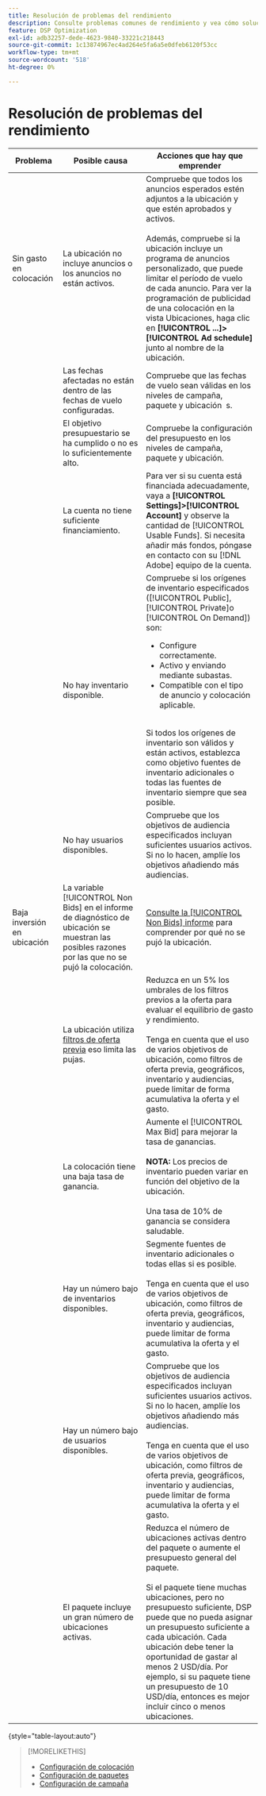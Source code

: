 ```yaml
---
title: Resolución de problemas del rendimiento
description: Consulte problemas comunes de rendimiento y vea cómo solucionarlos.
feature: DSP Optimization
exl-id: adb32257-dede-4623-9840-33221c218443
source-git-commit: 1c13874967ec4ad264e5fa6a5e0dfeb6120f53cc
workflow-type: tm+mt
source-wordcount: '518'
ht-degree: 0%

---
```


# Resolución de problemas del rendimiento

| Problema | Posible causa | Acciones que hay que emprender |
| --- | --- | --- |
| Sin gasto en colocación | La ubicación no incluye anuncios o los anuncios no están activos. | Compruebe que todos los anuncios esperados estén adjuntos a la ubicación y que estén aprobados y activos.<br><br>Además, compruebe si la ubicación incluye un programa de anuncios personalizado, que puede limitar el período de vuelo de cada anuncio. Para ver la programación de publicidad de una colocación en la vista Ubicaciones, haga clic en  **[!UICONTROL ...]>[!UICONTROL Ad schedule]** junto al nombre de la ubicación. |
|  | Las fechas afectadas no están dentro de las fechas de vuelo configuradas. | Compruebe que las fechas de vuelo sean válidas en los niveles de campaña, paquete y ubicación &#x200B; s. |
|  | El objetivo presupuestario se ha cumplido o no es lo suficientemente alto. | Compruebe la configuración del presupuesto en los niveles de campaña, paquete y ubicación. |
|  | La cuenta no tiene suficiente financiamiento. | Para ver si su cuenta está financiada adecuadamente, vaya a **[!UICONTROL Settings]>[!UICONTROL Account]** y observe la cantidad de [!UICONTROL Usable Funds]. Si necesita añadir más fondos, póngase en contacto con su [!DNL Adobe] equipo de la cuenta. |
|  | No hay inventario disponible. | Compruebe si los orígenes de inventario especificados ([!UICONTROL Public], [!UICONTROL Private]o [!UICONTROL On Demand]) son:<ul><li>Configure correctamente.</li><li>Activo y enviando mediante subastas.</li><li>Compatible con el tipo de anuncio y colocación aplicable.</li></ul><br>Si todos los orígenes de inventario son válidos y están activos, establezca como objetivo fuentes de inventario adicionales o todas las fuentes de inventario siempre que sea posible. |
|  | No hay usuarios disponibles. | Compruebe que los objetivos de audiencia especificados incluyan suficientes usuarios activos. Si no lo hacen, amplíe los objetivos añadiendo más audiencias. |
| Baja inversión en ubicación | La variable [!UICONTROL Non Bids] en el informe de diagnóstico de ubicación se muestran las posibles razones por las que no se pujó la colocación. | [Consulte la [!UICONTROL Non Bids] informe](/help/dsp/campaign-management/reports/placement-diagnostics.md) para comprender por qué no se pujó la ubicación.  <!-- add link/edit text when file available: See the [in-depth guide to possible Non-Bid Reasons (NBR)](link) for more information. --> |
|  | La ubicación utiliza [filtros de oferta previa](/help/dsp/campaign-management/placements/placement-settings.md) eso limita las pujas. | Reduzca en un 5% los umbrales de los filtros previos a la oferta para evaluar el equilibrio de gasto y rendimiento. <!-- wording? and are users just supposed to manually monitor whether it makes a difference? --><br><br>Tenga en cuenta que el uso de varios objetivos de ubicación, como filtros de oferta previa, geográficos, inventario y audiencias, puede limitar de forma acumulativa la oferta y el gasto. |
|  | La colocación tiene una baja tasa de ganancia. | Aumente el [!UICONTROL Max Bid] para mejorar la tasa de ganancias.<br><br><b>NOTA:</b> Los precios de inventario pueden variar en función del objetivo de la ubicación.<br><br>Una tasa de 10% de ganancia se considera saludable. |
|  | Hay un número bajo de inventarios disponibles. | Segmente fuentes de inventario adicionales o todas ellas si es posible.<br><br>Tenga en cuenta que el uso de varios objetivos de ubicación, como filtros de oferta previa, geográficos, inventario y audiencias, puede limitar de forma acumulativa la oferta y el gasto. |
|  | Hay un número bajo de usuarios disponibles. | Compruebe que los objetivos de audiencia especificados incluyan suficientes usuarios activos. Si no lo hacen, amplíe los objetivos añadiendo más audiencias.<br><br>Tenga en cuenta que el uso de varios objetivos de ubicación, como filtros de oferta previa, geográficos, inventario y audiencias, puede limitar de forma acumulativa la oferta y el gasto. |
|  | El paquete incluye un gran número de ubicaciones activas. | Reduzca el número de ubicaciones activas dentro del paquete o aumente el presupuesto general del paquete.<br><br>Si el paquete tiene muchas ubicaciones, pero no presupuesto suficiente, DSP puede que no pueda asignar un presupuesto suficiente a cada ubicación. Cada ubicación debe tener la oportunidad de gastar al menos 2 USD/día. Por ejemplo, si su paquete tiene un presupuesto de 10 USD/día, entonces es mejor incluir cinco o menos ubicaciones. &#x200B; |

{style=&quot;table-layout:auto&quot;}

>[!MORELIKETHIS]
>
>* [Configuración de colocación](/help/dsp/campaign-management/placements/placement-settings.md)
>* [Configuración de paquetes](/help/dsp/campaign-management/packages/package-settings.md)
>* [Configuración de campaña](/help/dsp/campaign-management/campaigns/campaign-settings.md)

